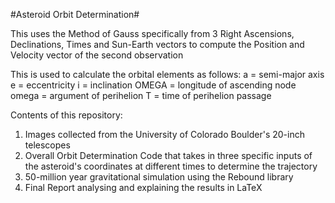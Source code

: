 #Asteroid Orbit Determination#

This uses the Method of Gauss specifically from 3 Right Ascensions, Declinations, Times and Sun-Earth vectors to compute the Position and Velocity vector of the second observation

This is used to calculate the orbital elements as follows:
a = semi-major axis
e = eccentricity
i = inclination
OMEGA = longitude of ascending node
omega = argument of perihelion
T = time of perihelion passage

Contents of this repository:
1. Images collected from the University of Colorado Boulder's 20-inch telescopes
2. Overall Orbit Determination Code that takes in three specific inputs of the asteroid's coordinates at different times to determine the trajectory
3. 50-million year gravitational simulation using the Rebound library
4. Final Report analysing and explaining the results in LaTeX
